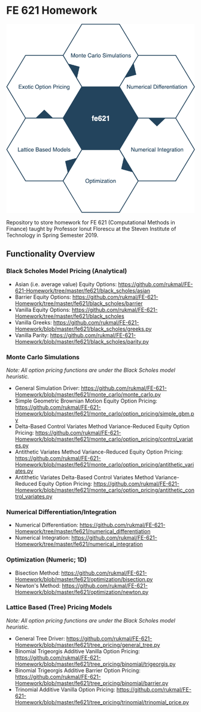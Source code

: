 # FE 621 Homework

<p align="center">
    <img src="bin/fe621_logo.png" />
</p>

Repository to store homework for FE 621 (Computational Methods in Finance) taught by Professor Ionut Florescu at the Steven Institute of Technology in Spring Semester 2019.


## Functionality Overview

### Black Scholes Model Pricing (Analytical)

- Asian (i.e. average value) Equity Options: https://github.com/rukmal/FE-621-Homework/tree/master/fe621/black_scholes/asian
- Barrier Equity Options: https://github.com/rukmal/FE-621-Homework/tree/master/fe621/black_scholes/barrier
- Vanilla Equity Options: https://github.com/rukmal/FE-621-Homework/tree/master/fe621/black_scholes
- Vanilla Greeks: https://github.com/rukmal/FE-621-Homework/blob/master/fe621/black_scholes/greeks.py
- Vanilla Parity: https://github.com/rukmal/FE-621-Homework/blob/master/fe621/black_scholes/parity.py

### Monte Carlo Simulations

*Note: All option pricing functions are under the Black Scholes model heuristic.*

- General Simulation Driver: https://github.com/rukmal/FE-621-Homework/blob/master/fe621/monte_carlo/monte_carlo.py
- Simple Geometric Brownian Motion Equity Option Pricing: https://github.com/rukmal/FE-621-Homework/blob/master/fe621/monte_carlo/option_pricing/simple_gbm.py
- Delta-Based Control Variates Method Variance-Reduced Equity Option Pricing: https://github.com/rukmal/FE-621-Homework/blob/master/fe621/monte_carlo/option_pricing/control_variates.py
- Antithetic Variates Method Variance-Reduced Equity Option Pricing: https://github.com/rukmal/FE-621-Homework/blob/master/fe621/monte_carlo/option_pricing/antithetic_variates.py
- Antithetic Variates Delta-Based Control Variates Method Variance-Reduced Equity Option Pricing: https://github.com/rukmal/FE-621-Homework/blob/master/fe621/monte_carlo/option_pricing/antithetic_control_variates.py

### Numerical Differentiation/Integration

- Numerical Differentiation: https://github.com/rukmal/FE-621-Homework/tree/master/fe621/numerical_differentiation
- Numerical Integration: https://github.com/rukmal/FE-621-Homework/tree/master/fe621/numerical_integration


### Optimization (Numeric; 1D)

- Bisection Method: https://github.com/rukmal/FE-621-Homework/blob/master/fe621/optimization/bisection.py
- Newton's Method: https://github.com/rukmal/FE-621-Homework/blob/master/fe621/optimization/newton.py


### Lattice Based (Tree) Pricing Models

*Note: All option pricing functions are under the Black Scholes model heuristic.*

- General Tree Driver: https://github.com/rukmal/FE-621-Homework/blob/master/fe621/tree_pricing/general_tree.py
- Binomial Trigeorgis Additive Vanilla Option Pricing: https://github.com/rukmal/FE-621-Homework/blob/master/fe621/tree_pricing/binomial/trigeorgis.py
- Binomial Trigeorgis Additive Barrier Option Pricing: https://github.com/rukmal/FE-621-Homework/blob/master/fe621/tree_pricing/binomial/barrier.py
- Trinomial Additive Vanilla Option Pricing: https://github.com/rukmal/FE-621-Homework/blob/master/fe621/tree_pricing/trinomial/trinomial_price.py


